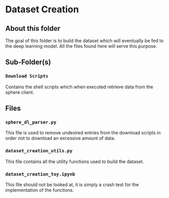 # Dataset Creation

## About this folder

The goal of this folder is to build the dataset which will eventually be fed to the deep learning model. All the files found here will serve this purpose.

## Sub-Folder(s)

### `Download Scripts`

Contains the shell scripts which when executed retrieve data from the sphere client.

## Files

### `sphere_dl_parser.py`

This file is used to remove undesired entries from the download scripts in order not to download an excessive amount of data.

### `dataset_creation_utils.py`

This file contains all the utility functions used to build the dataset.

### `dataset_creation_toy.ipynb`

This file should not be looked at, it is simply a crash test for the implementation of the functions.